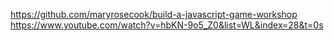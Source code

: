 https://github.com/maryrosecook/build-a-javascript-game-workshop
https://www.youtube.com/watch?v=hbKN-9o5_Z0&list=WL&index=28&t=0s
